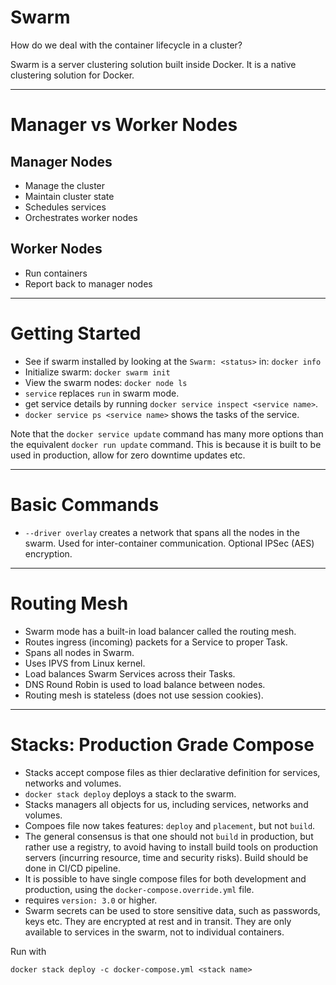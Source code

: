 # Swarm

How do we deal with the container lifecycle in a cluster?

Swarm is a server clustering solution built inside Docker. It is a native clustering solution for Docker.


----
# Manager vs Worker Nodes

## Manager Nodes

- Manage the cluster
- Maintain cluster state
- Schedules services
- Orchestrates worker nodes

## Worker Nodes

- Run containers
- Report back to manager nodes


----
# Getting Started


- See if swarm installed by looking at the  `Swarm: <status>` in: `docker info`
- Initialize swarm: `docker swarm init`
- View the swarm nodes: `docker node ls`
- `service` replaces `run` in swarm mode.
- get service details by running `docker service inspect <service name>`.
- `docker service ps <service name>` shows the tasks of the service.

Note that the `docker service update` command has many more options than the equivalent `docker run update` command. This is because it is built to be used in production, allow for zero downtime updates etc.


----
# Basic Commands

- `--driver overlay` creates a network that spans all the nodes in the swarm. Used for inter-container communication. Optional IPSec (AES) encryption.


----
# Routing Mesh

- Swarm mode has a built-in load balancer called the routing mesh.
- Routes ingress (incoming) packets for a Service to proper Task.
- Spans all nodes in Swarm.
- Uses IPVS from Linux kernel.
- Load balances Swarm Services across their Tasks.
- DNS Round Robin is used to load balance between nodes.
- Routing mesh is stateless (does not use session cookies).


----
# Stacks: Production Grade Compose

- Stacks accept compose files as thier declarative definition for services, networks and volumes.
- `docker stack deploy` deploys a stack to the swarm.
- Stacks managers all objects for us, including services, networks and volumes. 
- Compoes file now takes features: `deploy` and `placement`, but not `build`.
- The general consensus is that one should not `build` in production, but rather use a registry, to avoid having to install build tools on production servers (incurring resource, time and security risks). Build should be done in CI/CD pipeline.
- It is possible to have single compose files for both development and production, using the `docker-compose.override.yml` file.
- requires `version: 3.0` or higher.
- Swarm secrets can be used to store sensitive data, such as passwords, keys etc. They are encrypted at rest and in transit. They are only available to services in the swarm, not to individual containers.

Run with

`docker stack deploy -c docker-compose.yml <stack name>`



